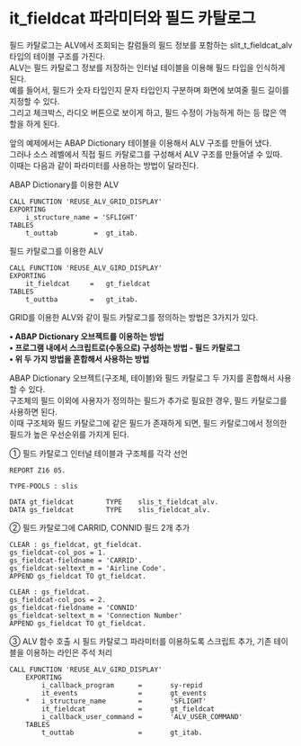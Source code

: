 # it_fieldcat 파라미터와 필드 카탈로그
필드 카탈로그는 ALV에서 조회되는 칼럼들의 필드 정보를 포함하는 slit_t_fieldcat_alv 타입의 테이블 구조를 가진다.<br>
ALV는 필드 카탈로그 정보를 저장하는 인터널 테이블을 이용해 필드 타입을 인식하게 된다.<br>
예를 들어서, 필드가 숫자 타입인지 문자 타입인지 구분하며 화면에 보여줄 필드 길이를 지정할 수 있다.<br>
그리고 체크박스, 라디오 버튼으로 보이게 하고, 필드 수정이 가능하게 하는 등 많은 역할을 하게 된다.

앞의 예제에서는 ABAP Dictionary 테이블을 이용해서 ALV 구조를 만들어 냈다. <br>
그러나 소스 레벨에서 직접 필드 카탈로그를 구성해서 ALV 구조를 만들어낼 수 있따.<br>
이때는 다음과 같이 파라미터를 사용하는 방법이 달라진다.

ABAP Dictionary를 이용한 ALV
```ABAP
CALL FUNCTION 'REUSE_ALV_GRID_DISPLAY'
EXPORTING
    i_structure_name = 'SFLIGHT'
TABLES
    t_outtab         =  gt_itab.    
```

필드 카탈로그를 이용한 ALV
```ABAP
CALL FUNCTION 'REUSE_ALV_GIRD_DISPLAY'
EXPORTING
    it_fieldcat     =   gt_fieldcat
TABLES
    t_outtba        =   gt_itab.    
```

GRID를 이용한 ALV와 같이 필드 카탈로그를 정의하는 방법은 3가지가 있다.

**• ABAP Dictionary 오브젝트를 이용하는 방법<br>**
**• 프로그램 내에서 스크립트로(수동으로) 구성하는 방법 - 필드 카탈로그<br>**
**• 위 두 가지 방법을 혼합해서 사용하는 방법<br>**

ABAP Dictionary 오브젝트(구조체, 테이블)와 필드 카탈로그 두 가지를 혼합해서 사용할 수 있다.<br>
구조체의 필드 이외에 사용자가 정의하는 필드가 추가로 필요한 경우, 필드 카탈로그를 사용하면 된다.<br>
이때 구조체와 필드 카탈로그에 같은 필드가 존재하게 되면, 필드 카탈로그에서 정의한 필드가 높은 우선순위를 가지게 된다.

① 필드 카탈로그 인터널 테이블과 구조체를 각각 선언
```ABAP
REPORT Z16 05.

TYPE-POOLS : slis

DATA gt_fieldcat        TYPE    slis_t_fieldcat_alv.
DATA gs_fieldcat        TYPE    slis_fieldcat_alv.
```

② 필드 카탈로그에 CARRID, CONNID 필드 2개 추가
```ABAP
CLEAR : gs_fieldcat, gt_fieldcat.
gs_fieldcat-col_pos = 1.
gs_fieldcat-fieldname = 'CARRID'.
gs_fieldcat-seltext_m = 'Airline Code'.
APPEND gs_fieldcat TO gt_fieldcat.

CLEAR : gs_fieldcat.
gs_fieldcat-col_pos = 2.
gs_fieldcat-fieldname = 'CONNID'
gs_fieldcat-seltext_m = 'Connection Number'
APPEND gs_fieldcat TO gt_fieldcat.
```

③ ALV 함수 호출 시 필드 카탈로그 파라미터를 이용하도록 스크립트 추가, 기존 테이블을 이용하는 라인은 주석 처리
```ABAP
CALL FUNCTION 'REUSE_ALV_GIRD_DISPLAY'
    EXPORTING
        i_callback_program      =       sy-repid
        it_events               =       gt_events
    *   i_structure_name        =       'SFLIGHT'
        it_fieldcat             =       gt_fieldcat
        i_callback_user_command =       'ALV_USER_COMMAND'
    TABLES
        t_outtab                =       gt_itab.    
```
